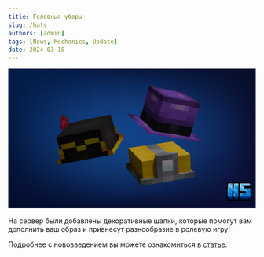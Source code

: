 ```yaml
---
title: Головные уборы
slug: /hats
authors: [admin]
tags: [News, Mechanics, Update]
date: 2024-03-18
---
```


![Головные уборы на HardShard](./img/novie-shlyapi-na-hardshard.png)

На сервер были добавлены декоративные шапки, которые помогут вам дополнить ваш образ и привнесут разнообразие в ролевую игру!

Подробнее с нововведением вы можете ознакомиться в [статье](/docs/mechanics/hats).